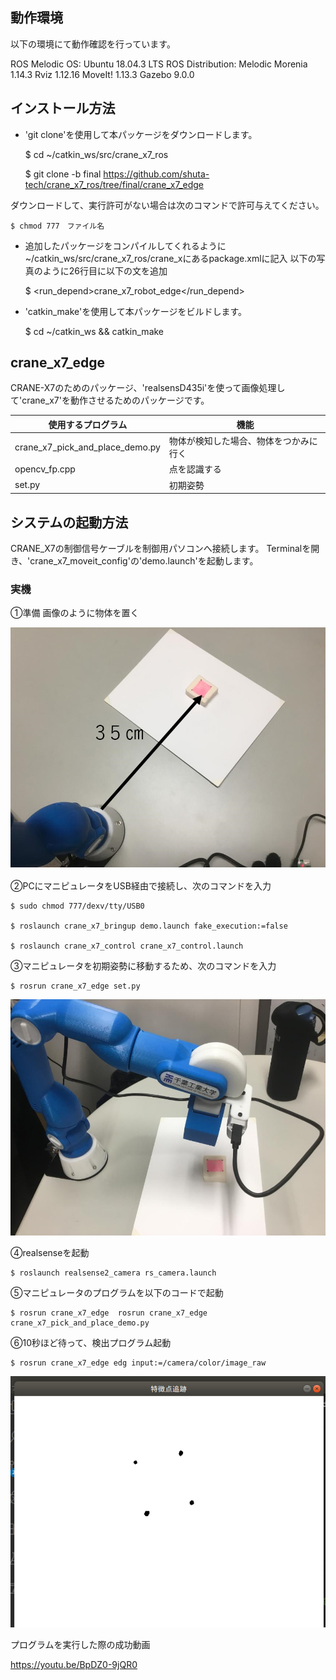 ## 動作環境

以下の環境にて動作確認を行っています。

ROS Melodic
OS: Ubuntu 18.04.3 LTS
ROS Distribution: Melodic Morenia 1.14.3
Rviz 1.12.16
MoveIt! 1.13.3
Gazebo 9.0.0

## インストール方法

- 'git clone'を使用して本パッケージをダウンロードします。

	$ cd ~/catkin_ws/src/crane_x7_ros

	$ git clone -b final https://github.com/shuta-tech/crane_x7_ros/tree/final/crane_x7_edge

ダウンロードして、実行許可がない場合は次のコマンドで許可与えてください。

	$ chmod 777　ファイル名

- 追加したパッケージをコンパイルしてくれるように~/catkin_ws/src/crane_x7_ros/crane_xにあるpackage.xmlに記入
  以下の写真のように26行目に以下の文を追加

	$ <run_depend>crane_x7_robot_edge</run_depend>

- 'catkin_make'を使用して本パッケージをビルドします。

	$ cd ~/catkin_ws && catkin_make


## crane_x7_edge

CRANE-X7のためのパッケージ、'realsensD435i'を使って画像処理して'crane_x7'を動作させるためのパッケージです。

| 使用するプログラム | 機能 |
----|----
| crane_x7_pick_and_place_demo.py | 物体が検知した場合、物体をつかみに行く |
| opencv_fp.cpp | 点を認識する |
| set.py | 初期姿勢 |

## システムの起動方法

CRANE_X7の制御信号ケーブルを制御用パソコンへ接続します。 Terminalを開き、'crane_x7_moveit_config'の'demo.launch'を起動します。

### 実機

①準備
画像のように物体を置く

![bringup](https://github.com/piropann/crane_x7_ros/blob/master/crane_x7_examples/srv/wef.png "bringup")

②PCにマニピュレータをUSB経由で接続し、次のコマンドを入力

	$ sudo chmod 777/dexv/tty/USB0

	$ roslaunch crane_x7_bringup demo.launch fake_execution:=false

	$ roslaunch crane_x7_control crane_x7_control.launch

➂マニピュレータを初期姿勢に移動するため、次のコマンドを入力

	$ rosrun crane_x7_edge set.py

![bringup](https://github.com/piropann/crane_x7_ros/blob/master/crane_x7_examples/srv/ima.jpg "bringup")

➃realsenseを起動

	$ roslaunch realsense2_camera rs_camera.launch

➄マニピュレータのプログラムを以下のコードで起動

	$ rosrun crane_x7_edge  rosrun crane_x7_edge crane_x7_pick_and_place_demo.py


➅10秒ほど待って、検出プログラム起動

	$ rosrun crane_x7_edge edg input:=/camera/color/image_raw

![bringup](https://github.com/piropann/crane_x7_ros/blob/master/crane_x7_examples/srv/123.png "bringup")

プログラムを実行した際の成功動画

https://youtu.be/BpDZ0-9jQR0